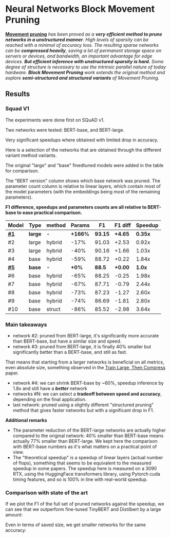 # Neural Networks Block Movement Pruning




**[Movement](https://arxiv.org/abs/2005.07683) [pruning](https://github.com/huggingface/transformers/tree/master/examples/research_projects/movement-pruning)** *has been proved as a **very efficient
method to prune networks in a unstructured manner**. High levels of sparsity can be reached with a minimal of accuracy loss. 
The resulting sparse networks can be **compressed heavily**,
saving a lot of permanent storage space on servers or devices, and bandwidth, an important advantage for edge devices.
**But efficient inference with unstructured sparsity is hard.**
Some degree of structure is necessary to use the intrinsic parallel nature of today hardware.
**Block Movement Pruning** work extends the original method and explore **semi-structured and structured variants** of Movement Pruning.*

## Results

### Squad V1
The experiments were done first on SQuAD v1.

Two networks were tested: BERT-base, and BERT-large.

Very significant speedups where obtained with limited drop in accuracy.

Here is a selection of the networks that are obtained through the different variant method variants.

The original "large" and "base" finedtuned models were added in the table for comparison.

The "BERT version" column shows which base network was pruned.
The parameter count column is relative to linear layers, which contain most of the model parameters (with the embeddings being most of the remaining parameters).

**F1 difference, speedups and parameters counts are all relative to BERT-base to ease practical comparison.**

    
|                                        Model                                         |  Type   |method| Params  |   F1    | F1 diff | Speedup |
|--------------------------------------------------------------------------------------|---------|------|---------|---------|---------|---------|
|**[#1](https://huggingface.co/bert-large-uncased-whole-word-masking-finetuned-squad)**|**large**|**-** |**+166%**|**93.15**|**+4.65**|**0.35x**|
|#2                                                                                    |large    |hybrid|-17%     |    91.03|+2.53    |0.92x    |
|#3                                                                                    |large    |hybrid|-40%     |    90.16|+1.66    |1.03x    |
|#4                                                                                    |base     |hybrid|-59%     |    88.72|+0.22    |1.84x    |
|**[#5](https://huggingface.co/csarron/bert-base-uncased-squad-v1)**                   |**base** |**-** |**+0%**  |**88.5** |**+0.00**|**1.0x** |
|#6                                                                                    |base     |hybrid|-65%     |    88.25|-0.25    |1.98x    |
|#7                                                                                    |base     |hybrid|-67%     |    87.71|-0.79    |2.44x    |
|#8                                                                                    |base     |hybrid|-73%     |    87.23|-1.27    |2.60x    |
|#9                                                                                    |base     |hybrid|-74%     |    86.69|-1.81    |2.80x    |
|#10                                                                                   |base     |struct|-86%     |    85.52|-2.98    |3.64x    |



### Main takeaways
- network #2: pruned from BERT-large, it's significantly more accurate than BERT-base, but have a similar size and speed.
- network #3: pruned from BERT-large, it is finally 40% smaller but significantly better than a BERT-base, and still as fast.

That means that starting from a larger networks is beneficial on all metrics, even absolute size, something observed in the [Train Large, Then Compress](https://arxiv.org/abs/2002.11794) paper.
  
- network #4: we can shrink BERT-base by ~60%, speedup inference by 1.8x and still have a ***better*** network
- networks #N: we can select a **tradeoff between speed and accuracy**, depending on the final application.
- last network: pruned using a slightly different "structured pruning" method that gives faster networks but with a significant drop in F1.

**Additional remarks**
- The parameter reduction of the BERT-large networks are actually higher compared to the original network: 40% smaller than BERT-base means actually 77% smaller than BERT-large.
We kept here the comparison with BERT-base numbers as it's what matters on a practical point of view.
- The "theoretical speedup" is a speedup of linear layers (actual number of flops), something that seems to be equivalent to the measured speedup in some papers. 
The speedup here is measured on a 3090 RTX, using the HuggingFace transformers library, using Pytorch cuda timing features, and so is 100% in line with real-world speedup.

### Comparison with state of the art 
If we plot the F1 of the full set of pruned networks against the speedup, we can see that we outperform fine-tuned TinyBERT and Distilbert by a large amount: 

<div class="graph"><script src="assets/media/squadv1/summary_speedup.js" id="23976a38-c2b6-4beb-bb24-be7e770a8026"></script></div>

Even in terms of saved size, we get smaller networks for the same accuracy:

<div class="graph"><script src="assets/media/squadv1/summary_fill_rate.js" id="e4df83b0-ec45-4902-ba25-89b905caec6f"></script></div>
